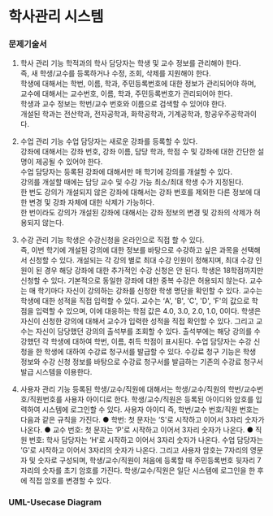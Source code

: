 # 학사관리 시스템

### 문제기술서
1) 학사 관리 기능
 학적과의 학사 담당자는 학생 및 교수 정보를 관리해야 한다.</br> 즉, 새 학생/교수를 등록하거나 수정, 조회, 삭제를 지원해야 한다.</br> 학생에 대해서는 학번, 이름, 학과, 주민등록번호에 대한 정보가 관리되어야 하며, 교수에 대해서는 교수번호, 이름, 학과, 주민등록번호가 관리되어야 한다.</br> 학생과 교수 정보는 학번/교수 번호와 이름으로 검색할 수 있어야 한다.</br> 개설된 학과는 전산학과, 전자공학과, 화학공학과, 기계공학과, 항공우주공학과이다.

2) 수업 관리 기능
 수업 담당자는 새로운 강좌를 등록할 수 있다.</br> 강좌에 대해서는 강좌 번호, 강좌 이름, 담당 학과, 학점 수 및 강좌에 대한 간단한 설명이 제공될 수 있어야 한다.</br> 수업 담당자는 등록된 강좌에 대해서만 매 학기에 강의를 개설할 수 있다.</br> 강의를 개설할 때에는 담당 교수 및 수강 가능 최소/최대 학생 수가 지정된다.</br> 한 번도 강의가 개설되지 않은 강좌에 대해서는 강좌 번호를 제외한 다른 정보에 대한 변경 및 강좌 자체에 대한 삭제가 가능하다.</br> 한 번이라도 강의가 개설된 강좌에 대해서는 강좌 정보의 변경 및 강좌의 삭제가 허용되지 않는다.

3) 수강 관리 기능
 학생은 수강신청을 온라인으로 직접 할 수 있다.</br> 즉, 이번 학기에 개설된 강의에 대한 정보를 바탕으로 수강하고 싶은 과목을 선택해서 신청할 수 있다. 개설되는 각 강의 별로 최대 수강 인원이 정해지며, 최대 수강 인원이 된 경우 해당 강좌에 대한 추가적인 수강 신청은 안 된다. 학생은 18학점까지만 신청할 수 있다. 기본적으로 동일한 강좌에 대한 중복 수강은 허용되지 않는다.
   교수는 매 학기마다 자신이 강의하는 강좌를 신청한 학생 명단을 확인할 수 있다. 교수는 학생에 대한 성적을 직접 입력할 수 있다. 교수는 ‘A', 'B', 'C', 'D', 'F'의 값으로 학점을 입력할 수 있으며, 이에 대응하는 학점 값은 4.0, 3.0, 2.0, 1.0, 0이다.
   학생은 자신이 신청한 강의에 대해서 교수가 입력한 성적을 직접 확인할 수 있다. 그리고 교수는 자신이 담당했던 강의의 출석부를 조회할 수 있다. 출석부에는 해당 강의를 수강했던 각 학생에 대하여 학번, 이름, 취득 학점이 표시된다.
   수업 담당자는 수강 신청을 한 학생에 대하여 수강료 청구서를 발급할 수 있다. 수강료 청구 기능은 학생 정보와 수강 신청 정보를 바탕으로 수강료 청구서를 발급하는 기존의 수강료 청구서 발급 시스템을 이용한다.

4) 사용자 관리 기능
 등록된 학생/교수/직원에 대해서는 학생/교수/직원의 학번/교수번호/직원번호를 사용자 아이디로 한다. 학생/교수/직원은 등록된 아이디와 암호를 입력하여 시스템에 로그인할 수 있다. 사용자 아이디 즉, 학번/교수 번호/직원 번호는 다음과 같은 규칙을 가진다.
● 학번: 첫 문자는 ‘S'로 시작하고 이어서 3자리 숫자가 나온다.
● 교수 번호: 첫 문자는 ‘P'로 시작하고 이어서 3자리 숫자가 나온다.
● 직원 번호: 학사 담당자는 ‘H'로 시작하고 이어서 3자리 숫자가 나온다. 수업 담당자는 ’G'로 시작하고 이어서 3자리의 숫자가 나온다.
그리고 사용자 암호는 7자리의 영문자 및 숫자로 구성되며, 학생/교수/직원이 처음에 등록할 때 주민등록번호 뒷자리 7자리의 숫자를 초기 암호를 가진다. 학생/교수/직원은 일단 시스템에 로그인을 한 후에 직접 암호를 변경할 수 있다.

### UML-Usecase Diagram

